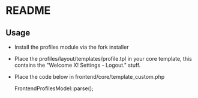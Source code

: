 # README

## Usage

* Install the profiles module via the fork installer
* Place the profiles/layout/templates/profile.tpl in your core template, this contains the "Welcome X! Settings - Logout." stuff.
* Place the code below in frontend/core/template_custom.php

	FrontendProfilesModel::parse();



